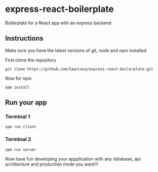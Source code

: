 # express-react-boilerplate
Boilerplate for a React app with an express backend

## Instructions
Make sure you have the latest versions of git, node and npm installed

First clone the repository
```
git clone https://github.com/SaarLevy/express-react-boilerplate.git
```

Now for npm

```
npm install
```

## Run your app

### Terminal 1
```
npm run client
```
### Terminal 2
```
npm run server
```

Now have fun developing your appplication with any database, api architecture and production mode you want!!!
